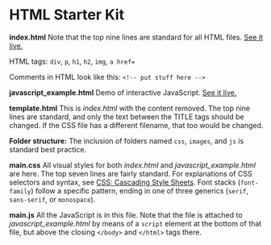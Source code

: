 # HTML Starter Kit

**index.html** Note that the top nine lines are standard for all HTML files. [See it live.](https://macloo.github.io/html-starter-kit/)

HTML tags: `div`, `p`, `h1`, `h2`, `img`, `a href=`

Comments in HTML look like this: `<!-- put stuff here -->`

**javascript_example.html** Demo of interactive JavaScript. [See it live.](https://macloo.github.io/html-starter-kit/javascript_example.html)

**template.html** This is *index.html* with the content removed. The top nine lines are standard, and only the text between the TITLE tags should be changed. If the CSS file has a different filename, that too would be changed.

**Folder structure:** The inclusion of folders named `css`, `images`, and `js` is standard best practice.

**main.css** All visual styles for both *index.html* and *javascript_example.html* are here. The top seven lines are fairly standard. For explanations of CSS selectors and syntax, see [CSS: Cascading Style Sheets](https://developer.mozilla.org/en-US/docs/Web/CSS). Font stacks (`font-family`) follow a specific pattern, ending in one of three generics (`serif`, `sans-serif`, or `monospace`).

**main.js** All the JavaScript is in this file. Note that the file is attached to *javascript_example.html* by means of a `script` element at the bottom of that file, but above the closing `</body>` and `</html>` tags there.
